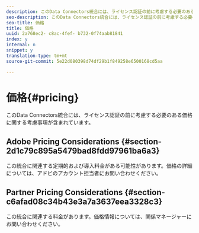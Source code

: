```yaml
---
description: このData Connectors統合には、ライセンス認証の前に考慮する必要のある価格に関する考慮事項が含まれています。
seo-description: このData Connectors統合には、ライセンス認証の前に考慮する必要のある価格に関する考慮事項が含まれています。
seo-title: 価格
title: 価格
uuid: 2a768ec2- c8ac-4fef- b732-0f74aab81841
index: y
internal: n
snippet: y
translation-type: tm+mt
source-git-commit: 5e22d080398d74df29b1f849258e6500168cd5aa

---
```



# 価格{#pricing}

このData Connectors統合には、ライセンス認証の前に考慮する必要のある価格に関する考慮事項が含まれています。

## Adobe Pricing Considerations {#section-2d1c79c895a5479bad8fdd97961ba6a3}

この統合に関連する定期的および導入料金がある可能性があります。価格の詳細については、アドビのアカウント担当者にお問い合わせください。

## Partner Pricing Considerations {#section-c6afad08c34b43e3a7a3637eea3328c3}

この統合に関連する料金があります。価格情報については、関係マネージャーにお問い合わせください。
